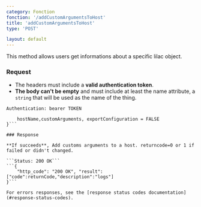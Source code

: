 ```yaml
---
category: Fonction
fonction: '/addCustomArgumentsToHost'
title: 'addCustomArgumentsToHost'
type: 'POST'

layout: default
---
```


This method allows users get informations about a specific lilac object.

### Request

* The headers must include a **valid authentication token**.
* **The body can't be empty** and must include at least the name attribute, a `string` that will be used as the name of the thing.

```Authentication: bearer TOKEN```
```{
    hostName,customArguments, exportConfiguration = FALSE
}```

### Response

**If succeeds**, Add customs arguments to a host. returncode=0 or 1 if failed or didn't changed.

```Status: 200 OK```
```{
    "http_code": "200 OK", "result": ["code":returnCode,"description":"logs"]
}```

For errors responses, see the [response status codes documentation](#response-status-codes).